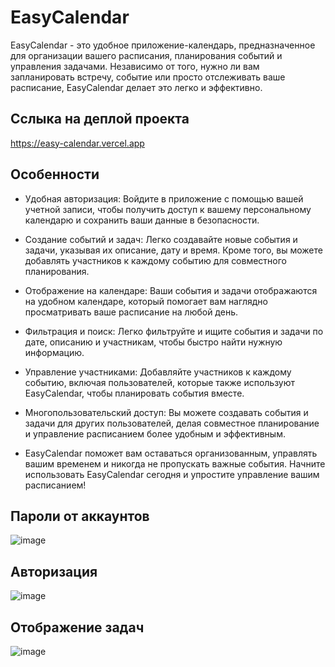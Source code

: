 # EasyCalendar

EasyCalendar - это удобное приложение-календарь, предназначенное для организации вашего расписания, планирования событий и управления задачами. Независимо от того, нужно ли вам запланировать встречу, событие или просто отслеживать ваше расписание, EasyCalendar делает это легко и эффективно.

## Сслыка на деплой проекта

https://easy-calendar.vercel.app

## Особенности

- Удобная авторизация: Войдите в приложение с помощью вашей учетной записи, чтобы получить доступ к вашему персональному календарю и сохранить ваши данные в безопасности.

- Создание событий и задач: Легко создавайте новые события и задачи, указывая их описание, дату и время. Кроме того, вы можете добавлять участников к каждому событию для совместного планирования.

- Отображение на календаре: Ваши события и задачи отображаются на удобном календаре, который помогает вам наглядно просматривать ваше расписание на любой день.

- Фильтрация и поиск: Легко фильтруйте и ищите события и задачи по дате, описанию и участникам, чтобы быстро найти нужную информацию.

- Управление участниками: Добавляйте участников к каждому событию, включая пользователей, которые также используют EasyCalendar, чтобы планировать события вместе.

- Многопользовательский доступ: Вы можете создавать события и задачи для других пользователей, делая совместное планирование и управление расписанием более удобным и эффективным.

- EasyCalendar поможет вам оставаться организованным, управлять вашим временем и никогда не пропускать важные события. Начните использовать EasyCalendar сегодня и упростите управление вашим расписанием!

## Пароли от аккаунтов

![image](https://github.com/webDevArtur/EasyCalendar/assets/141954990/f8fa9a13-9221-4e5f-9538-b7d789979949)

## Авторизация

![image](https://github.com/webDevArtur/EasyCalendar/assets/141954990/d6261df1-8189-48d0-9730-1d645b8ff356)

## Отображение задач

![image](https://github.com/webDevArtur/EasyCalendar/assets/141954990/c2f70452-d2ad-49fb-9c06-33304f22110b)
